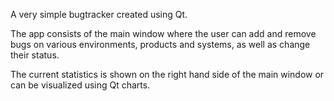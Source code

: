 A very simple bugtracker created using Qt.

The app consists of the main window where the user can add and remove bugs on various environments, products and systems, as well as change their status.

The current statistics is shown on the right hand side of the main window or can be visualized using Qt charts.
